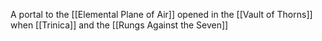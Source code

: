 A portal to the [[Elemental Plane of Air]] opened in the [[Vault of Thorns]] when [[Trinica]] and the [[Rungs Against the Seven]] 